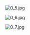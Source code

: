 # 
![0_5.jpg](/source/joyoi/noip2018-track/img/aHR0cHM6Ly9pLmxvbGkubmV0LzIwMTkvMTIvMTgvVjRaZ0ZjTmtISWVNV3VvLmpwZw==.jpg)

![0_6.jpg](/source/joyoi/noip2018-track/img/aHR0cHM6Ly9pLmxvbGkubmV0LzIwMTkvMTIvMTgvYlRoZHkzNzVNb09RWmxwLmpwZw==.jpg)

![0_7.jpg](/source/joyoi/noip2018-track/img/aHR0cHM6Ly9pLmxvbGkubmV0LzIwMTkvMTIvMTgvTUN6VGFJZlV0bUpSeXFXLmpwZw==.jpg)